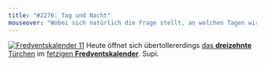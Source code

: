 ```yaml
---
title: "#2276: Tag und Nacht"
mouseover: "Wobei sich natürlich die Frage stellt, an welchen Tagen wir gerade am Zebrapopo herumeiern."
---
```


<a href="http://www.fonflatter.de/der-fetzige-fredventskalender-2011/" title="Fredventskalender 11"><img src="http://www.fonflatter.de/adv11/fredventskalender_banner.png" alt="Fredventskalender 11" /></a>
Heute öffnet sich übertollererdings <a href="http://www.fonflatter.de/2011/12/13/das-13-turchen" title="Fredventskalender 2011"> das <strong>dreizehnte</strong> Türchen</a> im <a href="http://www.fonflatter.de/der-fetzige-fredventskalender-2011/" title="Fredventskalender 2011">fetzigen <strong>Fredventskalender</strong></a>. Supi.

